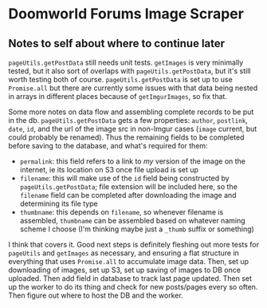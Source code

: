 # Doomworld Forums Image Scraper

## Notes to self about where to continue later

`pageUtils.getPostData` still needs unit tests. `getImages` is very minimally tested, but it also sort of overlaps with `pageUtils.getPostData`, but it's still worth testing both of course. `pageUtils.getPostData` is set up to use `Promise.all` but there are currently some issues with that data being nested in arrays in different places because of `getImgurImages`, so fix that.

Some more notes on data flow and assembling complete records to be put in the db. `pageUtils.getPostData` gets a few properties: `author`, `postlink`, `date`, `id`, and the url of the image src in non-Imgur cases (`image` current, but could probably be renamed). Thus the remaining fields to be completed before saving to the database, and what's required for them:

- `permalink`: this field refers to a link to *my* version of the image on the internet, ie its location on S3 once file upload is set up
- `filename`: this will make use of the `id` field being constructed by `pageUtils.getPostData`; file extension will be included here, so the `filename` field can be completed after downloading the image and determining its file type
- `thumbname`: this depends on `filename`, so whenever filename is assembled, `thumbname` can be assembled based on whatever naming scheme I choose (I'm thinking maybe just a `_thumb` suffix or something)

I think that covers it. Good next steps is definitely fleshing out more tests for `pageUtils` and `getImages` as necessary, and ensuring a flat structure in everything that uses `Promise.all` to accumulate image data. Then, set up downloading of images, set up S3, set up saving of images to DB once uploaded. Then add field in database to track last page updated. Then set up the worker to do its thing and check for new posts/pages every so often. Then figure out where to host the DB and the worker.
